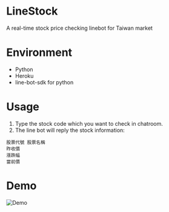 # LineStock

A real-time stock price checking linebot for Taiwan market

# Environment
- Python
- Heroku
- line-bot-sdk for python

# Usage
1. Type the stock code which you want to check in chatroom.
2. The line bot will reply the stock information:
```
股票代號 股票名稱
昨收價
漲跌幅
當前價
```


# Demo
![Demo](assets/Demo.gif)

